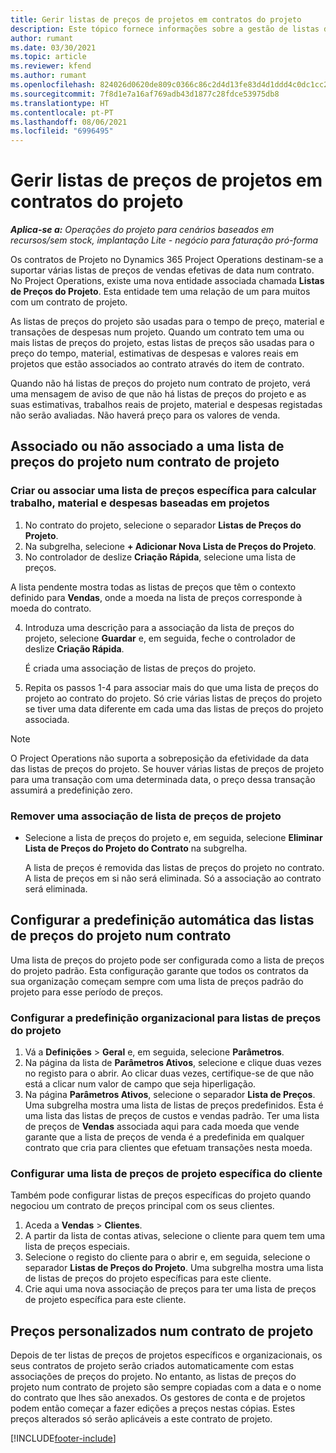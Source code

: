 ```yaml
---
title: Gerir listas de preços de projetos em contratos do projeto
description: Este tópico fornece informações sobre a gestão de listas de preços do projeto em contratos do projeto.
author: rumant
ms.date: 03/30/2021
ms.topic: article
ms.reviewer: kfend
ms.author: rumant
ms.openlocfilehash: 824026d0620de809c0366c86c2d4d13fe83d4d1ddd4c0dc1cc2645ff712705d5
ms.sourcegitcommit: 7f8d1e7a16af769adb43d1877c28fdce53975db8
ms.translationtype: HT
ms.contentlocale: pt-PT
ms.lasthandoff: 08/06/2021
ms.locfileid: "6996495"
---
```

# <a name="manage-project-price-lists-on-project-contracts"></a>Gerir listas de preços de projetos em contratos do projeto

_**Aplica-se a:** Operações do projeto para cenários baseados em recursos/sem stock, implantação Lite - negócio para faturação pró-forma_

Os contratos de Projeto no Dynamics 365 Project Operations destinam-se a suportar várias listas de preços de vendas efetivas de data num contrato. No Project Operations, existe uma nova entidade associada chamada **Listas de Preços do Projeto**. Esta entidade tem uma relação de um para muitos com um contrato de projeto.

As listas de preços do projeto são usadas para o tempo de preço, material e transações de despesas num projeto. Quando um contrato tem uma ou mais listas de preços do projeto, estas listas de preços são usadas para o preço do tempo, material, estimativas de despesas e valores reais em projetos que estão associados ao contrato através do item de contrato.

Quando não há listas de preços do projeto num contrato de projeto, verá uma mensagem de aviso de que não há listas de preços do projeto e as suas estimativas, trabalhos reais de projeto, material e despesas registadas não serão avaliadas. Não haverá preço para os valores de venda.

## <a name="associate-or-unassociate-a-project-price-list-on-a-project-contract"></a>Associado ou não associado a uma lista de preços do projeto num contrato de projeto

### <a name="create-or-associate-a-specific-price-list-for-estimating-project-based-work-material-and-expenses"></a>Criar ou associar uma lista de preços específica para calcular trabalho, material e despesas baseadas em projetos

1. No contrato do projeto, selecione o separador **Listas de Preços do Projeto**.
2. Na subgrelha, selecione **+ Adicionar Nova Lista de Preços do Projeto**.
3. No controlador de deslize **Criação Rápida**, selecione uma lista de preços. 

  A lista pendente mostra todas as listas de preços que têm o contexto definido para **Vendas**, onde a moeda na lista de preços corresponde à moeda do contrato.
  
4. Introduza uma descrição para a associação da lista de preços do projeto, selecione **Guardar** e, em seguida, feche o controlador de deslize **Criação Rápida**.

   É criada uma associação de listas de preços do projeto.
   
5. Repita os passos 1-4 para associar mais do que uma lista de preços do projeto ao contrato do projeto. Só crie várias listas de preços do projeto se tiver uma data diferente em cada uma das listas de preços do projeto associada.

> [!NOTE]
> O Project Operations não suporta a sobreposição da efetividade da data das listas de preços do projeto. Se houver várias listas de preços de projeto para uma transação com uma determinada data, o preço dessa transação assumirá a predefinição zero.

### <a name="remove-a-project-price-list-association"></a>Remover uma associação de lista de preços de projeto

- Selecione a lista de preços do projeto e, em seguida, selecione **Eliminar Lista de Preços do Projeto do Contrato** na subgrelha. 

  A lista de preços é removida das listas de preços do projeto no contrato. A lista de preços em si não será eliminada. Só a associação ao contrato será eliminada.

## <a name="set-up-automatic-defaulting-of-project-price-lists-on-a-contract"></a>Configurar a predefinição automática das listas de preços do projeto num contrato

Uma lista de preços do projeto pode ser configurada como a lista de preços do projeto padrão. Esta configuração garante que todos os contratos da sua organização começam sempre com uma lista de preços padrão do projeto para esse período de preços.

### <a name="set-up-the-organizational-default-for-project-price-lists"></a>Configurar a predefinição organizacional para listas de preços do projeto

1. Vá a **Definições** > **Geral** e, em seguida, selecione **Parâmetros**.
2. Na página da lista de **Parâmetros Ativos**, selecione e clique duas vezes no registo para o abrir. Ao clicar duas vezes, certifique-se de que não está a clicar num valor de campo que seja hiperligação. 
3. Na página **Parâmetros Ativos**, selecione o separador **Lista de Preços**. Uma subgrelha mostra uma lista de listas de preços predefinidos. Esta é uma lista das listas de preços de custos e vendas padrão. Ter uma lista de preços de **Vendas** associada aqui para cada moeda que vende garante que a lista de preços de venda é a predefinida em qualquer contrato que cria para clientes que efetuam transações nesta moeda.

### <a name="set-up-a-customer-specific-project-price-list"></a>Configurar uma lista de preços de projeto específica do cliente

Também pode configurar listas de preços específicas do projeto quando negociou um contrato de preços principal com os seus clientes.

1. Aceda a **Vendas** > **Clientes**.
2. A partir da lista de contas ativas, selecione o cliente para quem tem uma lista de preços especiais.
3. Selecione o registo do cliente para o abrir e, em seguida, selecione o separador **Listas de Preços do Projeto**. Uma subgrelha mostra uma lista de listas de preços do projeto específicas para este cliente. 
4. Crie aqui uma nova associação de preços para ter uma lista de preços de projeto específica para este cliente.

## <a name="custom-pricing-on-a-project-contract"></a>Preços personalizados num contrato de projeto

Depois de ter listas de preços de projetos específicos e organizacionais, os seus contratos de projeto serão criados automaticamente com estas associações de preços do projeto. No entanto, as listas de preços do projeto num contrato de projeto são sempre copiadas com a data e o nome do contrato que lhes são anexados. Os gestores de conta e de projetos podem então começar a fazer edições a preços nestas cópias. Estes preços alterados só serão aplicáveis a este contrato de projeto.


[!INCLUDE[footer-include](../includes/footer-banner.md)]
